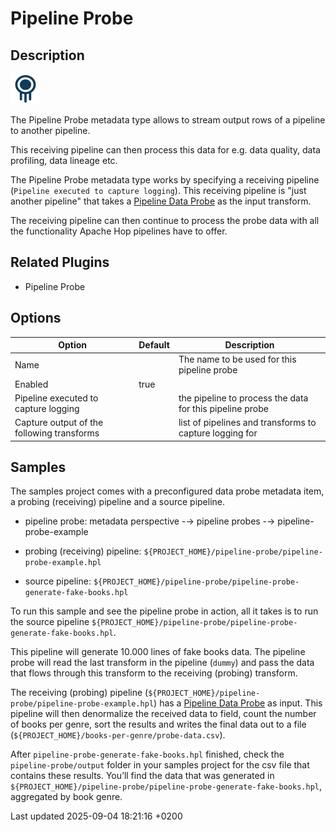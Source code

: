 <div id="header">

# Pipeline Probe

</div>

<div id="content">

<div class="sect1">

## Description

<div class="sectionbody">

<div class="paragraph">

<span class="image">![probe](/images/icons/probe.svg)</span>

</div>

<div class="paragraph">

The Pipeline Probe metadata type allows to stream output rows of a pipeline to another pipeline.

</div>

<div class="paragraph">

This receiving pipeline can then process this data for e.g. data quality, data profiling, data lineage etc.

</div>

<div class="paragraph">

The Pipeline Probe metadata type works by specifying a receiving pipeline (`Pipeline executed to capture logging`). This receiving pipeline is "just another pipeline" that takes a [Pipeline Data Probe](pipeline/transforms/pipeline-data-probe.sHibC98Xzg) as the input transform.

</div>

<div class="paragraph">

The receiving pipeline can then continue to process the probe data with all the functionality Apache Hop pipelines have to offer.

</div>

</div>

</div>

<div class="sect1">

## Related Plugins

<div class="sectionbody">

<div class="ulist">

  - Pipeline Probe

</div>

</div>

</div>

<div class="sect1">

## Options

<div class="sectionbody">

| Option                                     | Default | Description                                              |
| ------------------------------------------ | ------- | -------------------------------------------------------- |
| Name                                       |         | The name to be used for this pipeline probe              |
| Enabled                                    | true    |                                                          |
| Pipeline executed to capture logging       |         | the pipeline to process the data for this pipeline probe |
| Capture output of the following transforms |         | list of pipelines and transforms to capture logging for  |

</div>

</div>

<div class="sect1">

## Samples

<div class="sectionbody">

<div class="paragraph">

The samples project comes with a preconfigured data probe metadata item, a probing (receiving) pipeline and a source pipeline.

</div>

<div class="ulist">

  - pipeline probe: metadata perspective -→ pipeline probes -→ pipeline-probe-example

  - probing (receiving) pipeline: `${PROJECT_HOME}/pipeline-probe/pipeline-probe-example.hpl`

  - source pipeline: `${PROJECT_HOME}/pipeline-probe/pipeline-probe-generate-fake-books.hpl`

</div>

<div class="paragraph">

To run this sample and see the pipeline probe in action, all it takes is to run the source pipeline `${PROJECT_HOME}/pipeline-probe/pipeline-probe-generate-fake-books.hpl`.

</div>

<div class="paragraph">

This pipeline will generate 10.000 lines of fake books data. The pipeline probe will read the last transform in the pipeline (`dummy`) and pass the data that flows through this transform to the receiving (probing) transform.

</div>

<div class="paragraph">

The receiving (probing) pipeline (`${PROJECT_HOME}/pipeline-probe/pipeline-probe-example.hpl`) has a [Pipeline Data Probe](pipeline/transforms/pipeline-data-probe.sHibC98Xzg) as input. This pipeline will then denormalize the received data to field, count the number of books per genre, sort the results and writes the final data out to a file (`${PROJECT_HOME}/books-per-genre/probe-data.csv`).

</div>

<div class="paragraph">

After `pipeline-probe-generate-fake-books.hpl` finished, check the `pipeline-probe/output` folder in your samples project for the csv file that contains these results. You’ll find the data that was generated in `${PROJECT_HOME}/pipeline-probe/pipeline-probe-generate-fake-books.hpl`, aggregated by book genre.

</div>

</div>

</div>

</div>

<div id="footer">

<div id="footer-text">

Last updated 2025-09-04 18:21:16 +0200

</div>

</div>
